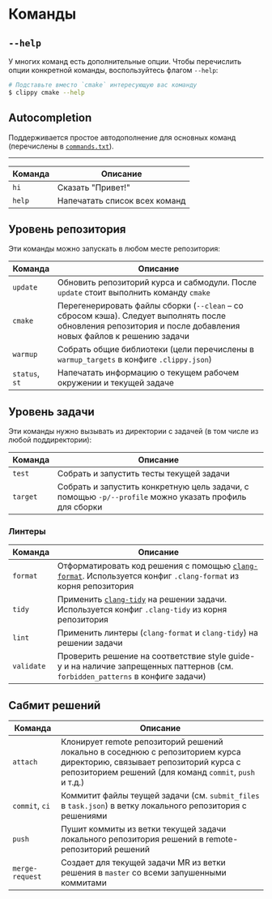 # Команды

## `--help`

У многих команд есть дополнительные опции. Чтобы перечислить опции конкретной команды, воспользуйтесь флагом `--help`:

```bash
# Подставьте вместо `cmake` интересующую вас команду
$ clippy cmake --help
```

## Autocompletion

Поддерживается простое автодополнение для основных команд (перечислены в [`commands.txt`](/commands.txt)).

---

| Команда | Описание  |
| - | - |
| `hi`   | Сказать "Привет!" |
| `help` | Напечатать список всех команд |

## Уровень репозитория

Эти команды можно запускать в любом месте репозитория:

| Команда | Описание  |
| - | - |
| `update` | Обновить репозиторий курса и сабмодули. После `update` стоит выполнить команду `cmake` |
| `cmake` | Перегенерировать файлы сборки (`--clean` – со сбросом кэша). Следует выполнять после обновления репозитория и после добавления новых файлов к решению задачи |
| `warmup` | Собрать общие библиотеки (цели перечислены в `warmup_targets` в конфиге `.clippy.json`) |
| `status`, `st` | Напечатать информацию о текущем рабочем окружении и текущей задаче |

## Уровень задачи

Эти команды нужно вызывать из директории с задачей (в том числе из любой поддиректории):

| Команда | Описание  |
| - | - |
| `test` | Собрать и запустить тесты текущей задачи |
| `target` | Собрать и запустить конкретную цель задачи, с помощью `-p/--profile` можно указать профиль для сборки |

### Линтеры

| Команда | Описание  |
| - | - |
| `format` | Отформатировать код решения с помощью [`clang-format`](https://clang.llvm.org/docs/ClangFormat.html). Используется конфиг `.clang-format` из корня репозитория |
| `tidy` | Применить [`clang-tidy`](https://clang.llvm.org/extra/clang-tidy/) на решении задачи. Используется конфиг `.clang-tidy` из корня репозитория |
| `lint` | Применить линтеры (`clang-format` и `clang-tidy`) на решении задачи |
| `validate` | Проверить решение на соответствие style guide-у и на наличие запрещенных паттернов (см. `forbidden_patterns` в конфиге задачи) |

## Сабмит решений

| Команда | Описание  |
| - | - |
| `attach` | Клонирует remote репозиторий решений локально в соседнюю с репозиторием курса директорию, связывает репозиторий курса с репозиторием решений (для команд `commit`, `push` и т.д.) |
| `commit`, `ci` | Коммитит файлы теущей задачи (см. `submit_files` в `task.json`) в ветку локального репозитория с решениями |
| `push` | Пушит коммиты из ветки текущей задачи локального репозитория решений в remote-репозиторий решений | 
| `merge-request` | Создает для текущей задачи MR из ветки решения в `master` со всеми запушенными коммитами |
